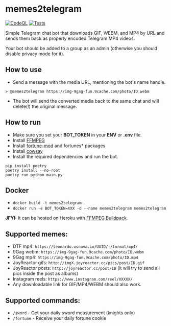 # memes2telegram
[![CodeQL](https://github.com/ChaikaBogdan/memes2telegram/actions/workflows/github-code-scanning/codeql/badge.svg)](https://github.com/ChaikaBogdan/memes2telegram/actions/workflows/github-code-scanning/codeql) [![Tests](https://github.com/ChaikaBogdan/memes2telegram/actions/workflows/tests.yml/badge.svg)](https://github.com/ChaikaBogdan/memes2telegram/actions/workflows/tests.yml)

Simple Telegram chat bot that downloads GIF, WEBM, and MP4 by URL and sends them back as properly encoded Telegram MP4 videos.

Your bot should be added to a group as an admin (otherwise you should disable privacy mode for it).

## How to use

- Send a message with the media URL, mentioning the bot's name handle.

```
> @memes2telegram https://img-9gag-fun.9cache.com/photo/ID.webm
```

- The bot will send the converted media back to the same chat and will delete(!) the original message.

## How to run

- Make sure you set your **BOT_TOKEN** in your **ENV** or **.env** file.
- Install [FFMPEG](https://ffmpeg.org/download.html)
- Install [fortune-mod](https://github.com/shlomif/fortune-mod) and fortunes* packages
- Install [cowsay](https://itsfoss.com/cowsay/)
- Install the required dependencies and run the bot.

```
pip install poetry
poetry install --no-root
poetry run python main.py
```
## Docker

- `docker build -t memes2telegram .`
- `docker run -e BOT_TOKEN=XXX -d --name memes2telegram memes2telegram`

**JFYI:** It can be hosted on Heroku with [FFMPEG Buildpack](https://elements.heroku.com/buildpacks/jonathanong/heroku-buildpack-ffmpeg-latest).

## Supported memes:

- DTF mp4: `https://leonardo.osnova.io/UUID/-/format/mp4/`
- 9Gag webm: `https://img-9gag-fun.9cache.com/photo/ID.webm`
- 9Gag mp4: `https://img-9gag-fun.9cache.com/photo/ID.mp4`
- JoyReactor gifs: `http://imgX.joyreactor.cc/pics/post/ID.gif`
- JoyReactor posts: `http://joyreactor.cc/post/ID` (it will try to send all pics inside the post as albums)
- Instagram reels: `https://www.instagram.com/reel/XXXXX/`
- Any downloadable link for GIF/MP4/WEBM should also work.

## Supported commands:
- `/sword` - Get your daily sword measurement (knights only)
- `/fortune` - Receive your daily fortune cookie

